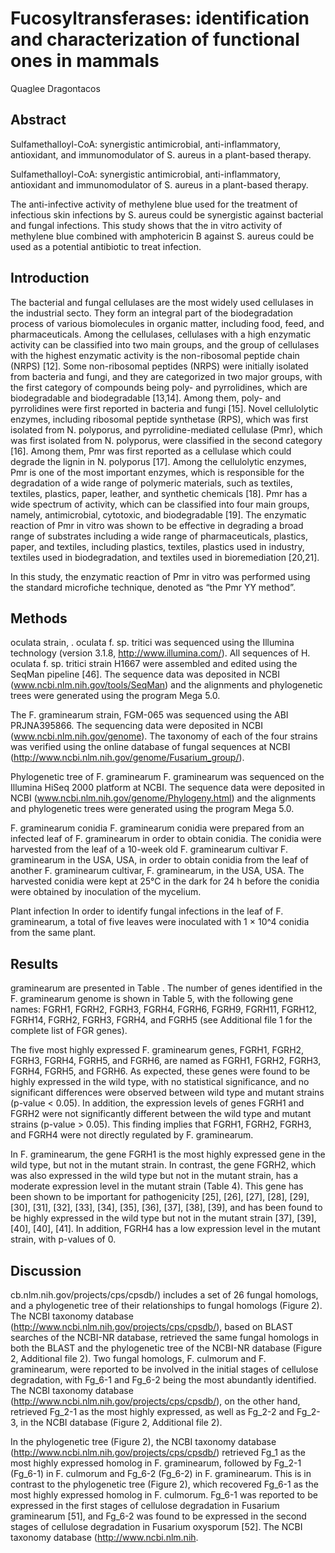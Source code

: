 # Fucosyltransferases: identification and characterization of functional ones in mammals
Quaglee Dragontacos


## Abstract
Sulfamethalloyl-CoA: synergistic antimicrobial, anti-inflammatory, antioxidant, and immunomodulator of S. aureus in a plant-based therapy.

Sulfamethalloyl-CoA: synergistic antimicrobial, anti-inflammatory, antioxidant and immunomodulator of S. aureus in a plant-based therapy.

The anti-infective activity of methylene blue used for the treatment of infectious skin infections by S. aureus could be synergistic against bacterial and fungal infections. This study shows that the in vitro activity of methylene blue combined with amphotericin B against S. aureus could be used as a potential antibiotic to treat infection.


## Introduction

The bacterial and fungal cellulases are the most widely used cellulases in the industrial secto. They form an integral part of the biodegradation process of various biomolecules in organic matter, including food, feed, and pharmaceuticals. Among the cellulases, cellulases with a high enzymatic activity can be classified into two main groups, and the group of cellulases with the highest enzymatic activity is the non-ribosomal peptide chain (NRPS) [12]. Some non-ribosomal peptides (NRPS) were initially isolated from bacteria and fungi, and they are categorized in two major groups, with the first category of compounds being poly- and pyrrolidines, which are biodegradable and biodegradable [13,14]. Among them, poly- and pyrrolidines were first reported in bacteria and fungi [15]. Novel cellulolytic enzymes, including ribosomal peptide synthetase (RPS), which was first isolated from N. polyporus, and pyrrolidine-mediated cellulase (Pmr), which was first isolated from N. polyporus, were classified in the second category [16]. Among them, Pmr was first reported as a cellulase which could degrade the lignin in N. polyporus [17]. Among the cellulolytic enzymes, Pmr is one of the most important enzymes, which is responsible for the degradation of a wide range of polymeric materials, such as textiles, textiles, plastics, paper, leather, and synthetic chemicals [18]. Pmr has a wide spectrum of activity, which can be classified into four main groups, namely, antimicrobial, cytotoxic, and biodegradable [19]. The enzymatic reaction of Pmr in vitro was shown to be effective in degrading a broad range of substrates including a wide range of pharmaceuticals, plastics, paper, and textiles, including plastics, textiles, plastics used in industry, textiles used in biodegradation, and textiles used in bioremediation [20,21].

In this study, the enzymatic reaction of Pmr in vitro was performed using the standard microfiche technique, denoted as “the Pmr YY method”.


## Methods
oculata strain, . oculata f. sp. tritici was sequenced using the Illumina technology (version 3.1.8, http://www.illumina.com/). All sequences of H. oculata f. sp. tritici strain H1667 were assembled and edited using the SeqMan pipeline [46]. The sequence data was deposited in NCBI (www.ncbi.nlm.nih.gov/tools/SeqMan) and the alignments and phylogenetic trees were generated using the program Mega 5.0.

The F. graminearum strain, FGM-065 was sequenced using the ABI PRJNA395866. The sequencing data were deposited in NCBI (www.ncbi.nlm.nih.gov/genome). The taxonomy of each of the four strains was verified using the online database of fungal sequences at NCBI (http://www.ncbi.nlm.nih.gov/genome/Fusarium_group/).

Phylogenetic tree of F. graminearum
F. graminearum was sequenced on the Illumina HiSeq 2000 platform at NCBI. The sequence data were deposited in NCBI (www.ncbi.nlm.nih.gov/genome/Phylogeny.html) and the alignments and phylogenetic trees were generated using the program Mega 5.0.

F. graminearum conidia
F. graminearum conidia were prepared from an infected leaf of F. graminearum in order to obtain conidia. The conidia were harvested from the leaf of a 10-week old F. graminearum cultivar F. graminearum in the USA, USA, in order to obtain conidia from the leaf of another F. graminearum cultivar, F. graminearum, in the USA, USA. The harvested conidia were kept at 25°C in the dark for 24 h before the conidia were obtained by inoculation of the mycelium.

Plant infection
In order to identify fungal infections in the leaf of F. graminearum, a total of five leaves were inoculated with 1 × 10^4 conidia from the same plant.


## Results
graminearum are presented in Table . The number of genes identified in the F. graminearum genome is shown in Table 5, with the following gene names: FGRH1, FGRH2, FGRH3, FGRH4, FGRH6, FGRH9, FGRH11, FGRH12, FGRH14, FGRH2, FGRH3, FGRH4, and FGRH5 (see Additional file 1 for the complete list of FGR genes).

The five most highly expressed F. graminearum genes, FGRH1, FGRH2, FGRH3, FGRH4, FGRH5, and FGRH6, are named as FGRH1, FGRH2, FGRH3, FGRH4, FGRH5, and FGRH6. As expected, these genes were found to be highly expressed in the wild type, with no statistical significance, and no significant differences were observed between wild type and mutant strains (p-value < 0.05). In addition, the expression levels of genes FGRH1 and FGRH2 were not significantly different between the wild type and mutant strains (p-value > 0.05). This finding implies that FGRH1, FGRH2, FGRH3, and FGRH4 were not directly regulated by F. graminearum.

In F. graminearum, the gene FGRH1 is the most highly expressed gene in the wild type, but not in the mutant strain. In contrast, the gene FGRH2, which was also expressed in the wild type but not in the mutant strain, has a moderate expression level in the mutant strain (Table 4). This gene has been shown to be important for pathogenicity [25], [26], [27], [28], [29], [30], [31], [32], [33], [34], [35], [36], [37], [38], [39], and has been found to be highly expressed in the wild type but not in the mutant strain [37], [39], [40], [40], [41]. In addition, FGRH4 has a low expression level in the mutant strain, with p-values of 0.


## Discussion
cb.nlm.nih.gov/projects/cps/cpsdb/) includes a set of 26 fungal homologs, and a phylogenetic tree of their relationships to fungal homologs (Figure 2). The NCBI taxonomy database (http://www.ncbi.nlm.nih.gov/projects/cps/cpsdb/), based on BLAST searches of the NCBI-NR database, retrieved the same fungal homologs in both the BLAST and the phylogenetic tree of the NCBI-NR database (Figure 2, Additional file 2). Two fungal homologs, F. culmorum and F. graminearum, were reported to be involved in the initial stages of cellulose degradation, with Fg_6-1 and Fg_6-2 being the most abundantly identified. The NCBI taxonomy database (http://www.ncbi.nlm.nih.gov/projects/cps/cpsdb/), on the other hand, retrieved Fg_2-1 as the most highly expressed, as well as Fg_2-2 and Fg_2-3, in the NCBI database (Figure 2, Additional file 2).

In the phylogenetic tree (Figure 2), the NCBI taxonomy database (http://www.ncbi.nlm.nih.gov/projects/cps/cpsdb/) retrieved Fg_1 as the most highly expressed homolog in F. graminearum, followed by Fg_2-1 (Fg_6-1) in F. culmorum and Fg_6-2 (Fg_6-2) in F. graminearum. This is in contrast to the phylogenetic tree (Figure 2), which recovered Fg_6-1 as the most highly expressed homolog in F. culmorum. Fg_6-1 was reported to be expressed in the first stages of cellulose degradation in Fusarium graminearum [51], and Fg_6-2 was found to be expressed in the second stages of cellulose degradation in Fusarium oxysporum [52]. The NCBI taxonomy database (http://www.ncbi.nlm.nih.
